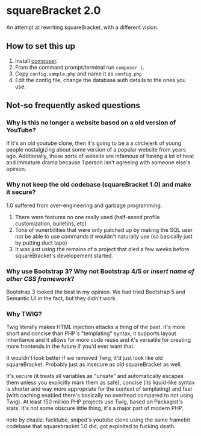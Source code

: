 # squareBracket 2.0
An attempt at rewriting squareBracket, with a different vision.

## How to set this up
1. Install [composer](https://getcomposer.org/).
2. From the command prompt/terminal run `composer i`.
3. Copy `config.sample.php` and name it as `config.php`
4. Edit the config file, change the database auth details to the ones you use.

## Not-so frequently asked questions

### Why is this no longer a website based on a old version of YouTube?
If it's an old youtube clone, then it's going to be a a circlejerk of young people nostalgizing about some version of a popular website from years ago. Addtionally, these sorts of website are infamous of having a lot of heat and immature drama because 1 person isn't agreeing with someone else's opinion.

### Why not keep the old codebase (squareBracket 1.0) and make it secure?
1.0 suffered from over-engineering and garbage programming.

1. There were features no one really used (half-assed profile customization, bulletins, etc)
2. Tons of vunerbilities that were only patched up by making the SQL user not be able to use commands it wouldn't naturally use (so basically just by putting duct tape)
3. It was just using the remains of a project that died a few weeks before squareBracket's developement started.

### Why use Bootstrap 3? Why not Bootstrap 4/5 or *insert name of other CSS framework*?

Bootstrap 3 looked the best in my opinion. We had tried Bootstrap 5 and Semantic UI in the fact, but they didn't work.

### Why TWIG?
Twig literally makes HTML injection attacks a thing of the past. It's more short and concise than PHP's "templating" syntax, it supports layout inheritance and it allows for more code reuse and it's versatile for creating more frontends in the future if you'd ever want that.

It wouldn't look better if we removed Twig, it'd just look like old squareBracket. Probably just as insecure as old squareBracket as well.

It's secure (it treats all variables as "unsafe" and automatically escapes them unless you explicitly mark them as safe), concise (its liquid-like syntax is shorter and way more appropriate for the context of templating) and fast (with caching enabled there's basically no overhead compared to not using Twig). At least 150 million PHP projects use Twig, based on Packagist's stats. It's not some obscure little thing, it's a major part of modern PHP.

note by chaziz: fucktube, sniped's youtube clone using the same framebit codebase that squarebracket 1.0 did, got exploited to fucking death.
